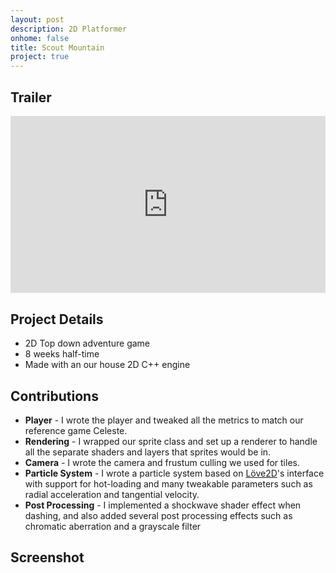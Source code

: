 ```yaml
---
layout: post
description: 2D Platformer
onhome: false
title: Scout Mountain
project: true
---
```

## Trailer
<style>.embed-container { position: relative; padding-bottom: 56.25%; height: 0; overflow: hidden; max-width: 100%; } .embed-container iframe, .embed-container object, .embed-container embed { position: absolute; top: 0; left: 0; width: 100%; height: 100%; }</style><div class='embed-container'><iframe src='https://www.youtube.com/embed/oSd9YIrzHpo' frameborder='0' allowfullscreen></iframe></div>

## Project Details
- 2D Top down adventure game
- 8 weeks half-time
- Made with an our house 2D C++ engine

## Contributions
- **Player** - I wrote the player and tweaked all the metrics to match our reference game Celeste.
- **Rendering** - I wrapped our sprite class and set up a renderer to handle all the separate shaders and layers that sprites would be in.
- **Camera** - I wrote the camera and frustum culling we used for tiles.
- **Particle System** - I wrote a particle system based on [Löve2D](https://love2d.org/)'s interface with support for hot-loading and many tweakable parameters such as radial acceleration and tangential velocity.
- **Post Processing** - I implemented a shockwave shader effect when dashing, and also added several post processing effects such as chromatic aberration and a grayscale filter

## Screenshot
![]()